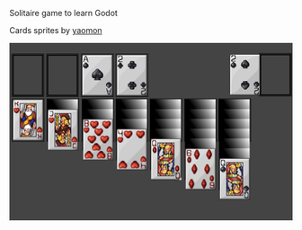 Solitaire game to learn Godot

Cards sprites by [yaomon](https://yaomon.itch.io/playing-cards)

![A solitaire game!](screenshots/hero.png)
